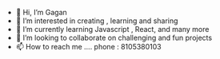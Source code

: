 - 👋 Hi, I’m Gagan 
- 👀 I’m interested in creating , learning and sharing
- 🌱 I’m currently learning Javascript , React, and many more
- 💞️ I’m looking to collaborate on challenging and fun projects
- 📫 How to reach me .... phone : 8105380103

<!---
Gagan595/Gagan595 is a ✨ special ✨ repository because its `README.md` (this file) appears on your GitHub profile.
You can click the Preview link to take a look at your changes.
--->
